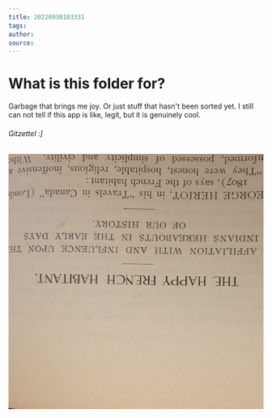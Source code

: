 ```yaml
---
title: 20220930183331
tags: 
author: 
source: 
---
```


# What is this folder for?

Garbage that brings me joy. Or just stuff that hasn't been sorted yet. I still can not tell if this app is like, legit, but it is genuinely cool.

###### Gitzettel :]

![](camera_c9557501-b433-46f4-99bc-5c1c2a97e3d5.jpg)
